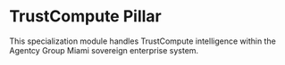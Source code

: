 # TrustCompute Pillar

This specialization module handles TrustCompute intelligence within the Agentcy Group Miami sovereign enterprise system.
